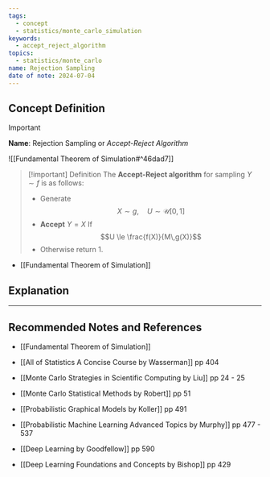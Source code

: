 ```yaml
---
tags:
  - concept
  - statistics/monte_carlo_simulation
keywords:
  - accept_reject_algorithm
topics:
  - statistics/monte_carlo
name: Rejection Sampling
date of note: 2024-07-04
---
```


## Concept Definition

>[!important]
>**Name**: Rejection Sampling or *Accept-Reject Algorithm*


![[Fundamental Theorem of Simulation#^46dad7]]

>[!important] Definition
>The **Accept-Reject algorithm** for sampling $Y \sim f$ is as follows:
>- Generate $$X \sim g, \quad U \sim \mathcal{U}[0,1]$$
>- **Accept** $Y = X$ If $$U \le \frac{f(X)}{M\,g(X)}$$
>- Otherwise return $1$.

- [[Fundamental Theorem of Simulation]]




## Explanation





-----------
##  Recommended Notes and References

- [[Fundamental Theorem of Simulation]]



- [[All of Statistics A Concise Course by Wasserman]] pp 404
- [[Monte Carlo Strategies in Scientific Computing by Liu]] pp 24 - 25
- [[Monte Carlo Statistical Methods by Robert]] pp 51



- [[Probabilistic Graphical Models by Koller]] pp 491
- [[Probabilistic Machine Learning Advanced Topics by Murphy]] pp 477 - 537
- [[Deep Learning by Goodfellow]] pp 590
- [[Deep Learning Foundations and Concepts by Bishop]] pp 429